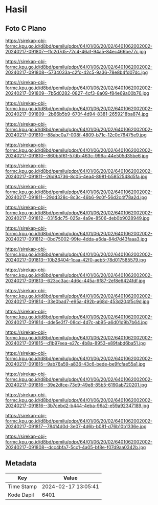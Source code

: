# Hasil

## Foto C Plano

https://sirekap-obj-formc.kpu.go.id/d8bd/pemilu/pdpr/64/01/06/20/02/6401062002002-20240217-091807--ffc2d7d5-72c4-46a1-94a5-84ec466be77c.jpg

https://sirekap-obj-formc.kpu.go.id/d8bd/pemilu/pdpr/64/01/06/20/02/6401062002002-20240217-091808--5734033a-c2fc-42c5-9a36-78e8b4fd07dc.jpg

https://sirekap-obj-formc.kpu.go.id/d8bd/pemilu/pdpr/64/01/06/20/02/6401062002002-20240217-091809--7b5d0282-0827-4cf3-8a09-f84e69a00b76.jpg

https://sirekap-obj-formc.kpu.go.id/d8bd/pemilu/pdpr/64/01/06/20/02/6401062002002-20240217-091809--2b66b5b9-670f-4d94-8381-2659218ba874.jpg

https://sirekap-obj-formc.kpu.go.id/d8bd/pemilu/pdpr/64/01/06/20/02/6401062002002-20240217-091810--88abc0a7-008f-4809-b71c-12c0c76475e9.jpg

https://sirekap-obj-formc.kpu.go.id/d8bd/pemilu/pdpr/64/01/06/20/02/6401062002002-20240217-091810--860b5f61-57db-463c-996a-44e505d35be6.jpg

https://sirekap-obj-formc.kpu.go.id/d8bd/pemilu/pdpr/64/01/06/20/02/6401062002002-20240217-091811--26d94736-8c05-4ea4-8981-b5852548d5fa.jpg

https://sirekap-obj-formc.kpu.go.id/d8bd/pemilu/pdpr/64/01/06/20/02/6401062002002-20240217-091811--29dd328c-8c3c-46b6-9c0f-56d2c4f78a2d.jpg

https://sirekap-obj-formc.kpu.go.id/d8bd/pemilu/pdpr/64/01/06/20/02/6401062002002-20240217-091812--0315dc75-025a-4a9e-8506-deb0b9028949.jpg

https://sirekap-obj-formc.kpu.go.id/d8bd/pemilu/pdpr/64/01/06/20/02/6401062002002-20240217-091812--0bd75002-99fe-4dda-a6da-84d7d43faaa3.jpg

https://sirekap-obj-formc.kpu.go.id/d8bd/pemilu/pdpr/64/01/06/20/02/6401062002002-20240217-091813--10b26404-1caa-42f0-aeb5-78d017585579.jpg

https://sirekap-obj-formc.kpu.go.id/d8bd/pemilu/pdpr/64/01/06/20/02/6401062002002-20240217-091813--623cc3ac-4d6c-445a-9f87-2ef8e6424fdf.jpg

https://sirekap-obj-formc.kpu.go.id/d8bd/pemilu/pdpr/64/01/06/20/02/6401062002002-20240217-091814--33e0bad7-e95a-492b-a68d-453d204f5c9d.jpg

https://sirekap-obj-formc.kpu.go.id/d8bd/pemilu/pdpr/64/01/06/20/02/6401062002002-20240217-091814--dde5e3f7-08cd-4d7c-ab95-a6d01d9b7b64.jpg

https://sirekap-obj-formc.kpu.go.id/d8bd/pemilu/pdpr/64/01/06/20/02/6401062002002-20240217-091815--d1b97eea-e27c-4b8a-8953-e89fabd6ba51.jpg

https://sirekap-obj-formc.kpu.go.id/d8bd/pemilu/pdpr/64/01/06/20/02/6401062002002-20240217-091815--9ab76a59-a836-43c6-bede-be9fcfae55a1.jpg

https://sirekap-obj-formc.kpu.go.id/d8bd/pemilu/pdpr/64/01/06/20/02/6401062002002-20240217-091816--39e2dfce-73c9-49e8-85b5-6190ab720201.jpg

https://sirekap-obj-formc.kpu.go.id/d8bd/pemilu/pdpr/64/01/06/20/02/6401062002002-20240217-091816--3b7cebd2-b444-4eba-96a2-e59a92347189.jpg

https://sirekap-obj-formc.kpu.go.id/d8bd/pemilu/pdpr/64/01/06/20/02/6401062002002-20240217-091817--78414d0d-3e07-4d6b-b081-d76b10b1336e.jpg

https://sirekap-obj-formc.kpu.go.id/d8bd/pemilu/pdpr/64/01/06/20/02/6401062002002-20240217-091808--dcc4bfa7-5cc1-4a05-bf8e-f07d9aa0342b.jpg


## Metadata

| Key        | Value               |
| ---------- | ------------------- |
| Time Stamp | 2024-02-17 13:05:41 |
| Kode Dapil | 6401                |



